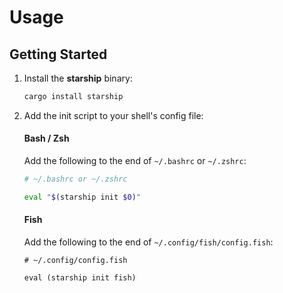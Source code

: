 # Usage

## Getting Started

1. Install the **starship** binary:

   ```bash
   cargo install starship
   ```

2. Add the init script to your shell's config file:

   #### Bash / Zsh

   Add the following to the end of `~/.bashrc` or `~/.zshrc`:

   ```bash
   # ~/.bashrc or ~/.zshrc

   eval "$(starship init $0)"
   ```

   #### Fish

   Add the following to the end of `~/.config/fish/config.fish`:

   ```fish
   # ~/.config/config.fish

   eval (starship init fish)
   ```
